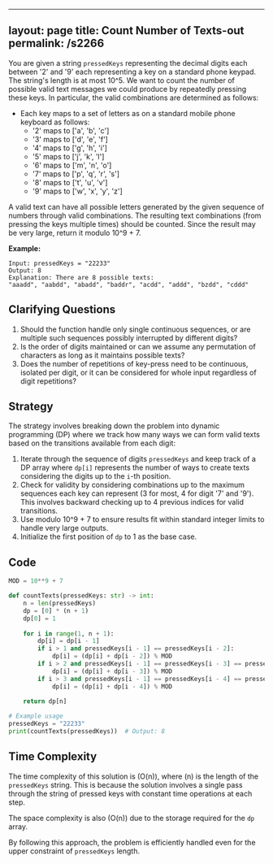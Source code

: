 
---
layout: page
title:  Count Number of Texts-out
permalink: /s2266
---

You are given a string `pressedKeys` representing the decimal digits each between '2' and '9' each representing a key on a standard phone keypad. The string's length is at most 10^5. We want to count the number of possible valid text messages we could produce by repeatedly pressing these keys. In particular, the valid combinations are determined as follows:
- Each key maps to a set of letters as on a standard mobile phone keyboard as follows:
  - '2' maps to ['a', 'b', 'c']
  - '3' maps to ['d', 'e', 'f']
  - '4' maps to ['g', 'h', 'i']
  - '5' maps to ['j', 'k', 'l']
  - '6' maps to ['m', 'n', 'o']
  - '7' maps to ['p', 'q', 'r', 's']
  - '8' maps to ['t', 'u', 'v']
  - '9' maps to ['w', 'x', 'y', 'z']

A valid text can have all possible letters generated by the given sequence of numbers through valid combinations. The resulting text combinations (from pressing the keys multiple times) should be counted. Since the result may be very large, return it modulo 10^9 + 7.

**Example:**
```
Input: pressedKeys = "22233"
Output: 8
Explanation: There are 8 possible texts: 
"aaadd", "aabdd", "abadd", "baddr", "acdd", "addd", "bzdd", "cddd"
```

## Clarifying Questions

1. Should the function handle only single continuous sequences, or are multiple such sequences possibly interrupted by different digits?
2. Is the order of digits maintained or can we assume any permutation of characters as long as it maintains possible texts?
3. Does the number of repetitions of key-press need to be continuous, isolated per digit, or it can be considered for whole input regardless of digit repetitions?

## Strategy

The strategy involves breaking down the problem into dynamic programming (DP) where we track how many ways we can form valid texts based on the transitions available from each digit:
1. Iterate through the sequence of digits `pressedKeys` and keep track of a DP array where `dp[i]` represents the number of ways to create texts considering the digits up to the `i`-th position.
2. Check for validity by considering combinations up to the maximum sequences each key can represent (3 for most, 4 for digit '7' and '9'). This involves backward checking up to 4 previous indices for valid transitions.
3. Use modulo 10^9 + 7 to ensure results fit within standard integer limits to handle very large outputs.
4. Initialize the first position of `dp` to 1 as the base case.

## Code

```python
MOD = 10**9 + 7

def countTexts(pressedKeys: str) -> int:
    n = len(pressedKeys)
    dp = [0] * (n + 1)
    dp[0] = 1
    
    for i in range(1, n + 1):
        dp[i] = dp[i - 1]
        if i > 1 and pressedKeys[i - 1] == pressedKeys[i - 2]:
            dp[i] = (dp[i] + dp[i - 2]) % MOD
        if i > 2 and pressedKeys[i - 1] == pressedKeys[i - 3] == pressedKeys[i - 2]:
            dp[i] = (dp[i] + dp[i - 3]) % MOD
        if i > 3 and pressedKeys[i - 1] == pressedKeys[i - 4] == pressedKeys[i - 3] == pressedKeys[i - 2] and pressedKeys[i - 1] in "79":
            dp[i] = (dp[i] + dp[i - 4]) % MOD
    
    return dp[n]

# Example usage
pressedKeys = "22233"
print(countTexts(pressedKeys))  # Output: 8
```

## Time Complexity

The time complexity of this solution is \(O(n)\), where \(n\) is the length of the `pressedKeys` string. This is because the solution involves a single pass through the string of pressed keys with constant time operations at each step.

The space complexity is also \(O(n)\) due to the storage required for the `dp` array.

By following this approach, the problem is efficiently handled even for the upper constraint of `pressedKeys` length.
